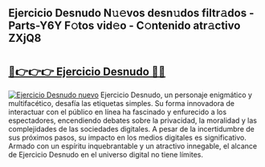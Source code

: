 ## Ejercicio Desnudo N𝚞𝚎vos desn𝚞dos filtr𝚊dos - Parts-Y6Y F𝚘tos vid𝚎o - C𝚘ntenido atr𝚊ctivo ZXjQ8

# <h2><a href="http://mb6r7p.tromn.icu/?c=Ejercicio+Desnudo">🔗👉👉👉 Ejercicio Desnudo 🔗🔗</a></h2>

[![Ejercicio Desnudo nuevo](https://i.imgur.com/pEAQMta.gif)](http://mb6r7p.tromn.icu/?c=Ejercicio+Desnudo)
Ejercicio Desnudo, un personaje enigmático y multifacético, desafía las etiquetas simples. Su forma innovadora de interactuar con el público en línea ha fascinado y enfurecido a los espectadores, encendiendo debates sobre la privacidad, la moralidad y las complejidades de las sociedades digitales. A pesar de la incertidumbre de sus próximos pasos, su impacto en los medios digitales es significativo. Armado con un espíritu inquebrantable y un atractivo innegable, el alcance de Ejercicio Desnudo en el universo digital no tiene límites.
